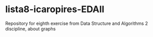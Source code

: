 # lista8-icaropires-EDAII
Repository for eighth exercise from Data Structure and Algorithms 2 discipline, about graphs

